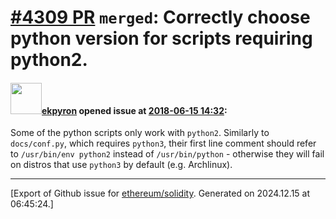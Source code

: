 # [\#4309 PR](https://github.com/ethereum/solidity/pull/4309) `merged`: Correctly choose python version for scripts requiring python2.

#### <img src="https://avatars.githubusercontent.com/u/1347491?v=4" width="50">[ekpyron](https://github.com/ekpyron) opened issue at [2018-06-15 14:32](https://github.com/ethereum/solidity/pull/4309):

Some of the python scripts only work with ``python2``. Similarly to ``docs/conf.py``, which requires ``python3``, their first line comment should refer to ``/usr/bin/env python2`` instead of ``/usr/bin/python`` - otherwise they will fail on distros that use ``python3`` by default (e.g. Archlinux).




-------------------------------------------------------------------------------



[Export of Github issue for [ethereum/solidity](https://github.com/ethereum/solidity). Generated on 2024.12.15 at 06:45:24.]

